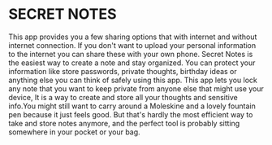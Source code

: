 # SECRET NOTES
This app provides you a few sharing options that with internet and without internet connection. If you don't want to upload your personal information to the internet you can share these with your own phone. Secret Notes is the easiest way to create a note and stay organized. You can protect your information like store passwords, private thoughts, birthday ideas or anything else you can think of safely using this app. This app lets you lock any note that you want to keep private from anyone else that might use your device, It is a way to create and store all your thoughts and sensitive info.You might still want to carry around a Moleskine and a lovely fountain pen because it just feels good. But that's hardly the most efficient way to take and store notes anymore, and the perfect tool is probably sitting somewhere in your pocket or your bag.
